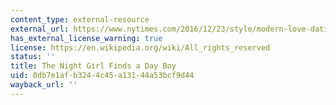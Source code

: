 ```yaml
---
content_type: external-resource
external_url: https://www.nytimes.com/2016/12/23/style/modern-love-dating-sleep-disorder.html?_r=0&mtrref=stellar.mit.edu&gwh=70EB5C18154064D981974183AF92D662&gwt=pay
has_external_license_warning: true
license: https://en.wikipedia.org/wiki/All_rights_reserved
status: ''
title: The Night Girl Finds a Day Boy
uid: 0db7e1af-b324-4c45-a131-44a53bcf9d44
wayback_url: ''
---
```

